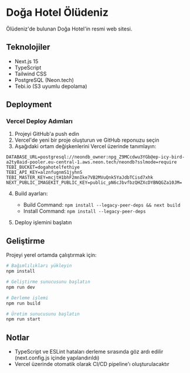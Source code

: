 # Doğa Hotel Ölüdeniz

Ölüdeniz'de bulunan Doğa Hotel'in resmi web sitesi.

## Teknolojiler

- Next.js 15
- TypeScript
- Tailwind CSS
- PostgreSQL (Neon.tech)
- Tebi.io (S3 uyumlu depolama)

## Deployment

### Vercel Deploy Adımları

1. Projeyi GitHub'a push edin
2. Vercel'de yeni bir proje oluşturun ve GitHub reponuzu seçin
3. Aşağıdaki ortam değişkenlerini Vercel üzerinde tanımlayın:

```
DATABASE_URL=postgresql://neondb_owner:npg_Z9MCcdwu3YGb@ep-icy-bird-a2ty8aid-pooler.eu-central-1.aws.neon.tech/neondb?sslmode=require
TEBI_BUCKET=dogahotelfethiye
TEBI_API_KEY=alznfugnmS1jyhnS
TEBI_MASTER_KEY=mcjtH1bhF2mnIke7VB2MVuQnk5YaJdbTCisd7xhk
NEXT_PUBLIC_IMAGEKIT_PUBLIC_KEY=public_pN6cJbvfbzQHZXcDYBNQGZa10JM=
```

4. Build ayarları:
   - Build Command: `npm install --legacy-peer-deps && next build`
   - Install Command: `npm install --legacy-peer-deps`

5. Deploy işlemini başlatın

## Geliştirme

Projeyi yerel ortamda çalıştırmak için:

```bash
# Bağımlılıkları yükleyin
npm install

# Geliştirme sunucusunu başlatın
npm run dev

# Derleme işlemi
npm run build

# Üretim sunucusunu başlatın
npm run start
```

## Notlar

- TypeScript ve ESLint hataları derleme sırasında göz ardı edilir (next.config.js içinde yapılandırıldı)
- Vercel üzerinde otomatik olarak CI/CD pipeline'ı oluşturulacaktır
